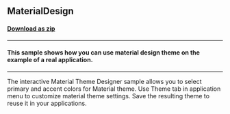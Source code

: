 ## MaterialDesign
#### [Download as zip](https://minhaskamal.github.io/DownGit/#/home?url=https://github.com/GrapeCity/ComponentOne-WinForms-Samples/tree/master/NetFramework\Themes\CS\MaterialDesign)
____
#### This sample shows how you can use material design theme on the example of a real application.
____
The interactive Material Theme Designer sample allows you to select primary and accent colors for Material theme. Use Theme tab in application menu to customize material theme settings. Save the resulting theme to reuse it in your applications. 